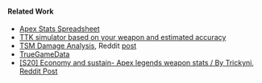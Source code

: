 #### Related Work

- [Apex Stats Spreadsheet](https://docs.google.com/spreadsheets/d/1ipBvNmgK7-u2VJGlbNzsPvqydXhoRGM7Zxf6OBMvkpc/edit#gid=0)
- [TTK simulator based on your weapon and estimated accuracy](https://www.reddit.com/r/CrucibleGuidebook/comments/vrfvfb/ttk_simulator_based_on_your_weapon_and_estimated/)
- [TSM Damage Analysis](https://public.tableau.com/app/profile/connor.murphy2369/viz/TSMCompetitiveAnalysis/TSMTeamAnalysis?publish=yes), Reddit [post](https://www.reddit.com/r/CompetitiveApex/comments/mir49b/apex_legends_data_visualizations/)
- [TrueGameData](https://www.truegamedata.com/)
- [[S20] Economy and sustain- Apex legends weapon stats / By Trickyni](https://docs.google.com/spreadsheets/d/1IVFYu7eqe5zuqr-AC7TAYd9cQhhqiu0oSNEv9z7CZNY/edit#gid=1301530328), [Reddit Post](https://www.reddit.com/r/apexlegends/comments/1c71grg/s20_economy_and_sustain_a_spreadsheet_of/)